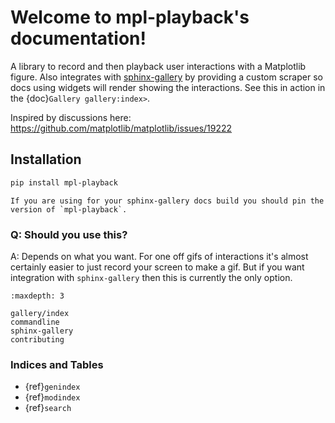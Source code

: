 # Welcome to mpl-playback's documentation!

A library to record and then playback user interactions with a Matplotlib
figure. Also integrates with [sphinx-gallery](https://sphinx-gallery.github.io/stable/index.html)
by providing a custom scraper so docs using widgets will render showing the interactions.
See this in action in the {doc}`Gallery gallery:index>`.

Inspired by discussions here: https://github.com/matplotlib/matplotlib/issues/19222

## Installation

```bash
pip install mpl-playback
```

```{note}
If you are using for your sphinx-gallery docs build you should pin the version of `mpl-playback`.
```

### Q: Should you use this?
A: Depends on what you want. For one off gifs of interactions it's almost certainly easier to just record your screen to make a gif. But if you want integration with `sphinx-gallery` then this is currently the only option.



```{toctree}
:maxdepth: 3

gallery/index
commandline
sphinx-gallery
contributing
```

### Indices and Tables

- {ref}`genindex`
- {ref}`modindex`
- {ref}`search`
